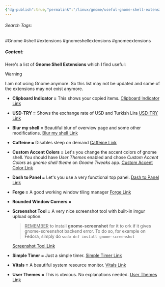 ```yaml
---
{"dg-publish":true,"permalink":"/linux/gnome/useful-gnome-shell-extensions/","noteIcon":""}
---
```


###### Search Tags:
#Gnome #shell #extensions #gnomeshellextensions #gnomeextensions

##### Content:
Here's a list of **Gnome Shell Extensions** which I find useful:

> [!warning]
> I am not using Gnome anymore. So this list may not be updated and some of the extensions may not exist anymore.

- **Clipboard Indicator =** This shows your copied items.
	[Clipboard Indicator Link](https://extensions.gnome.org/extension/779/clipboard-indicator/)
- **USD-TRY =** Shows the exchange rate of USD and Turkish Lira
	[USD-TRY Link](https://extensions.gnome.org/extension/6192/usd-try/)
- **Blur my shell =** Beautiful blur of overview page and some other modifications.
	[Blur my shell Link](https://extensions.gnome.org/extension/3193/blur-my-shell/)
- **Caffeine =** Disables sleep on demand
	[Caffeine Link](https://extensions.gnome.org/extension/517/caffeine/)
- **Custom Accent Colors =** Let's you change the accent colors of gnome shell. You should have *User Themes* enabled and chose *Custom Accent Colors* as *gnome shell theme* on *Gnome Tweaks* app.
	[Custom Accent Color Link](https://extensions.gnome.org/extension/5547/custom-accent-colors/)
- **Dash to Panel =** Let's you use a very functional top panel.
	[Dash to Panel Link](https://extensions.gnome.org/extension/1160/dash-to-panel/)
- **Forge =** A good working window tiling manager
	[Forge Link](https://extensions.gnome.org/extension/4481/forge/)
- **Rounded Window Corners =**
- **Screenshot Tool =** A very nice screenshot tool with built-in imgur upload option. 
	> <u>REMEMBER</u> to install **gnome-screenshot** for it to ork if it gives gnome-screenshot backend error. To do so, for example on Fedora, simply do `sudo dnf install gnome-screenshot`

	[Screenshot Tool Link](https://extensions.gnome.org/extension/1112/screenshot-tool/)
- **Simple Timer =** Just a simple timer.
	[Simple Timer Link](https://extensions.gnome.org/extension/5115/simple-timer/)
- **Vitals =** A beautiful system resource monitor.
	[Vitals Link](https://extensions.gnome.org/extension/1460/vitals/)
- **User Themes =** This is obvious. No explanations needed.
	[User Themes Link](https://extensions.gnome.org/extension/19/user-themes/)


